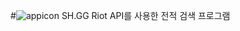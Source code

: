 #![appicon](https://user-images.githubusercontent.com/80076029/126927451-fb59657e-3ac5-4c0e-80ae-1685e2553ecc.jpg)
 SH.GG
Riot API를 사용한 전적 검색 프로그램
